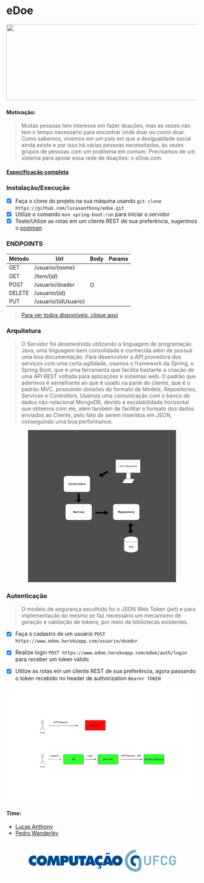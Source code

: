# eDoe

<p align="center">
  <img src="https://lh6.googleusercontent.com/lT7mQse0ChZB0iMO0MMXZp_k-nTqtyfY9_FuNl7eELiVQcjRztnz5d1Iu_m39pKhGeXP8-37MfmRQlkszMDEDyjlgxSfa7_5nsbJEJjkmztA0St3wy4art8UIGekWKjQOINpxtgo" height="200" width="600"> 
</p>

#### Motivação:
>Muitas pessoas tem interesse em fazer doações, mas as vezes não tem o tempo necessário para encontrar onde doar ou como doar. Como sabemos, vivemos em um país em que a desigualdade social ainda existe e por isso há várias pessoas necessitadas, às vezes grupos de pessoas com um problema em comum. Precisamos de um sistema para apoiar essa rede de doações: o eDoe.com.

#### [Especificação completa](https://docs.google.com/document/d/e/2PACX-1vST2TI5lDbtMlv8rhFYJkYnrfgqzyWDv6DDvvAajz3_KK4tAs_UnAbYdI6oeMQA6jEHo5HwUAatHmd8/pub)

### Instalação/Execução
- [x] Faça o clone do projeto na sua máquina usando `git clone https://github.com/lucasanthony/edoe.git`
- [x] Utilize o comando `mvn spring-boot:run` para iniciar o servidor
- [x] Teste/Utilize as rotas em um cliente REST de sua preferência, sugerimos o [postman](https://www.getpostman.com/)

### ENDPOINTS

Método | Url | Body | Params
-------|-----|------|-------
GET | /usuario/{nome}  |      |
GET | /item/{id} |  |  
POST| /usuario/doador | {} |
DELETE | /usuario/{id} | | 
PUT | /usuario/{idUsuario} | | 

>[Para ver todos disponíveis, clique aqui](https://docs.google.com/spreadsheets/d/11ZNy71fNnEeWHB3Gva6G8B_aHAHH5ED0lbBkIsuLSYM/edit#gid=0)


### Arquitetura
>O Servidor foi desenvolvido utilizando a linguagem de programação Java, uma linguagem bem consolidada e conhecida além de possuir uma boa documentação. Para desenvolver a API provedora dos serviços com uma certa agilidade, usamos o framework da Spring, o Spring Boot, que é uma ferramenta que facilita bastante a criação de uma API REST voltada para aplicações e sistemas web. O padrão que aderimos é semelhante ao que é usado na parte do cliente, que é o padrão MVC, possuindo divisões do formato de Models, Repositories, Services e Controllers. Usamos uma comunicação com o banco de dados não-relacional MongoDB, devido a escalabilidade horizontal que obtemos com ele, além também de facilitar o formato dos dados enviados ao Cliente, pelo fato de serem inseridos em JSON, conseguindo uma boa performance.

<p align="center">
  <img src="https://raw.githubusercontent.com/lucasanthony/edoe/master/artefatos/DACA_edoe_Diagram.png" height="400" width="390"> 
</p>


### Autenticação
>O modelo de segurança escolhido foi o JSON Web Token (jwt) e para implementação do mesmo se faz necessário um mecanismo de geração e validação de tokens, por meio de bibliotecas existentes.

- [x] Faça o cadastro de um usuário `POST https://www.edoe.herokuapp.com/usuario/doador`
- [x] Realize login `POST https://www.edoe.herokuapp.com/edoe/auth/login` para receber um token válido
- [x] Utilize as rotas em um cliente REST de sua preferência, agora passando o token recebido no header de authorization `Bearer TOKEN`


<p align="center">
  <img src="https://raw.githubusercontent.com/lucasanthony/edoe/master/artefatos/jwt.png"> 
</p>

#### Time:
* [Lucas Anthony](https://github.com/lucasanthony)
* [Pedro Wanderley](https://github.com/pedrofwanderley)

<p align="center">
  <img src="https://raw.githubusercontent.com/lucasanthony/edoe/master/artefatos/compufcg.png"> 
</p>
